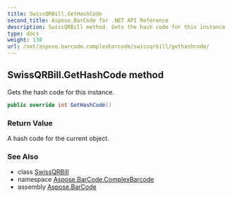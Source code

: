 ```yaml
---
title: SwissQRBill.GetHashCode
second_title: Aspose.BarCode for .NET API Reference
description: SwissQRBill method. Gets the hash code for this instance
type: docs
weight: 130
url: /net/aspose.barcode.complexbarcode/swissqrbill/gethashcode/
---
```

## SwissQRBill.GetHashCode method

Gets the hash code for this instance.

```csharp
public override int GetHashCode()
```

### Return Value

A hash code for the current object.

### See Also

* class [SwissQRBill](../)
* namespace [Aspose.BarCode.ComplexBarcode](../../../aspose.barcode.complexbarcode/)
* assembly [Aspose.BarCode](../../../)


